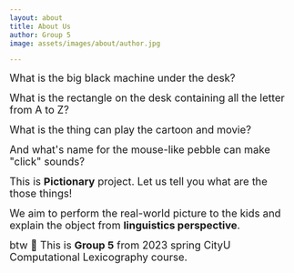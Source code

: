 ```yaml
---
layout: about
title: About Us
author: Group 5
image: assets/images/about/author.jpg

---
```


<font size = "4"> What is the big black machine under the desk? </font> <br>

<font size = "4"> What is the rectangle on the desk containing all the letter from A to Z? </font> <br>

<font size = "4"> What is the thing can play the cartoon and movie? </font> <br>

<font size = "4"> And what's name for the mouse-like pebble can make "click" sounds?</font> <br>

<font size = "4"> This is <B>Pictionary</B> project. Let us tell you what are the those things!</font> <br>

<font size = "4"> We aim to perform the real-world picture to the kids and explain the object from <B>linguistics perspective</B>.</font> <br>
 
<font size = "4"> btw 🥳 This is <B>Group 5</B> from 2023 spring CityU Computational Lexicography course. </font> <br>